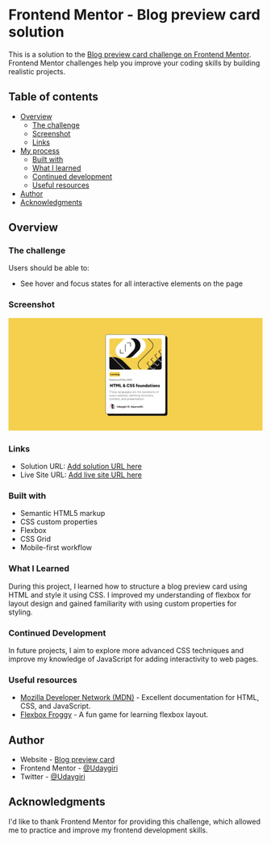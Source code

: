 # Frontend Mentor - Blog preview card solution

This is a solution to the [Blog preview card challenge on Frontend Mentor](https://www.frontendmentor.io/challenges/blog-preview-card-ckPaj01IcS). Frontend Mentor challenges help you improve your coding skills by building realistic projects. 

## Table of contents

- [Overview](#overview)
  - [The challenge](#the-challenge)
  - [Screenshot](#screenshot)
  - [Links](#links)
- [My process](#my-process)
  - [Built with](#built-with)
  - [What I learned](#what-i-learned)
  - [Continued development](#continued-development)
  - [Useful resources](#useful-resources)
- [Author](#author)
- [Acknowledgments](#acknowledgments)

## Overview

### The challenge

Users should be able to:

- See hover and focus states for all interactive elements on the page

### Screenshot

![Screenshot](/assets/images/image.png)

### Links

- Solution URL: [Add solution URL here](https://your-solution-url.com)
- Live Site URL: [Add live site URL here](https://your-live-site-url.com)

### Built with

- Semantic HTML5 markup
- CSS custom properties
- Flexbox
- CSS Grid
- Mobile-first workflow


### What I Learned

During this project, I learned how to structure a blog preview card using HTML and style it using CSS. I improved my understanding of flexbox for layout design and gained familiarity with using custom properties for styling.

### Continued Development

In future projects, I aim to explore more advanced CSS techniques and improve my knowledge of JavaScript for adding interactivity to web pages.


### Useful resources

- [Mozilla Developer Network (MDN)](https://developer.mozilla.org/) - Excellent documentation for HTML, CSS, and JavaScript.
- [Flexbox Froggy](https://flexboxfroggy.com/) - A fun game for learning flexbox layout.

## Author

- Website - [Blog preview card](https://www.your-site.com)
- Frontend Mentor - [@Udaygiri](https://www.frontendmentor.io/profile/udaygiri)
- Twitter - [@Udaygiri](https://twitter.com/Udaygiri_)


## Acknowledgments

I'd like to thank Frontend Mentor for providing this challenge, which allowed me to practice and improve my frontend development skills.
